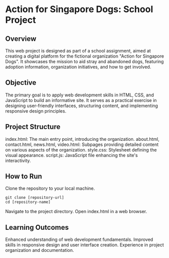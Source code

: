 # Action for Singapore Dogs: School Project
## Overview
This web project is designed as part of a school assignment, aimed at creating a digital platform for the fictional organization "Action for Singapore Dogs". It showcases the mission to aid stray and abandoned dogs, featuring adoption information, organization initiatives, and how to get involved.

## Objective
The primary goal is to apply web development skills in HTML, CSS, and JavaScript to build an informative site. It serves as a practical exercise in designing user-friendly interfaces, structuring content, and implementing responsive design principles.

## Project Structure
index.html: The main entry point, introducing the organization.
about.html, contact.html, news.html, video.html: Subpages providing detailed content on various aspects of the organization.
style.css: Stylesheet defining the visual appearance.
script.js: JavaScript file enhancing the site's interactivity.
## How to Run
Clone the repository to your local machine.
```
git clone [repository-url]
cd [repository-name]
```
Navigate to the project directory.
Open index.html in a web browser.
## Learning Outcomes
Enhanced understanding of web development fundamentals.
Improved skills in responsive design and user interface creation.
Experience in project organization and documentation.

